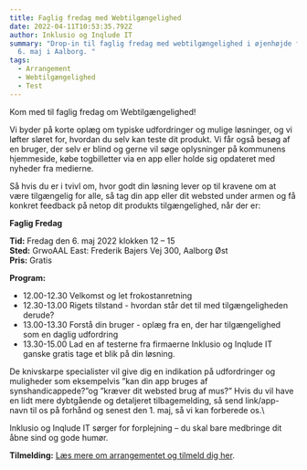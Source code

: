 ```yaml
---
title: Faglig fredag med Webtilgængelighed
date: 2022-04-11T10:53:35.792Z
author: Inklusio og Inqlude IT
summary: "Drop-in til faglig fredag med webtilgængelighed i øjenhøjde fredag d.
  6. maj i Aalborg. "
tags:
  - Arrangement
  - Webtilgængelighed
  - Test
---
```



Kom med til faglig fredag om Webtilgængelighed! 

Vi byder på korte oplæg om typiske udfordringer og mulige løsninger, og vi løfter sløret for, hvordan du selv kan teste dit produkt. Vi får også besøg af en bruger, der selv er blind og gerne vil søge oplysninger på kommunens hjemmeside, købe togbilletter via en app eller holde sig opdateret med nyheder fra medierne.

Så hvis du er i tvivl om, hvor godt din løsning lever op til kravene om at være tilgængelig for alle, så tag din app eller dit websted under armen og få konkret feedback på netop dit produkts tilgængelighed, når der er:

**Faglig Fredag** 

**Tid:** Fredag den 6. maj 2022 klokken 12 – 15\
**Sted:** GrwoAAL East: Frederik Bajers Vej 300, Aalborg Øst\
**Pris:** Gratis

**Program:**

* 12.00-12.30 Velkomst og let frokostanretning
* 12.30-13.00 Rigets tilstand - hvordan står det til med tilgængeligheden derude?
* 13.00-13.30 Forstå din bruger - oplæg fra en, der har tilgængelighed som en daglig udfordring
* 13.30-15.00 Lad en af testerne fra firmaerne Inklusio og Inqlude IT ganske gratis tage et blik på din løsning.

De knivskarpe specialister vil give dig en indikation på udfordringer og muligheder som eksempelvis ”kan din app bruges af synshandicappede?”og ”kræver dit websted brug af mus?” Hvis du vil have en lidt mere dybtgående og detaljeret tilbagemelding, så send link/app-navn til os på forhånd og senest den 1. maj, så vi kan forberede os.\

Inklusio og Inqlude IT sørger for forplejning – du skal bare medbringe dit åbne sind og gode humør. 

**Tilmelding:** [Læs mere om arrangementet og tilmeld dig her](https://inqludeit.nemtilmeld.dk/1/).